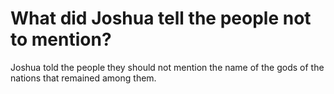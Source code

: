# What did Joshua tell the people not to mention?

Joshua told the people they should not mention the name of the gods of the nations that remained among them.

